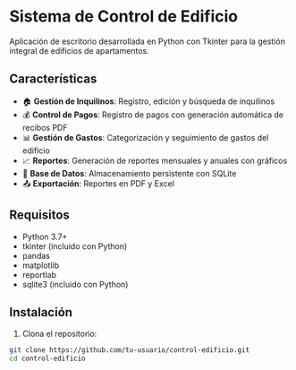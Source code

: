 # Sistema de Control de Edificio

Aplicación de escritorio desarrollada en Python con Tkinter para la gestión integral de edificios de apartamentos.

## Características

- 🏠 **Gestión de Inquilinos**: Registro, edición y búsqueda de inquilinos
- 💰 **Control de Pagos**: Registro de pagos con generación automática de recibos PDF
- 📊 **Gestión de Gastos**: Categorización y seguimiento de gastos del edificio
- 📈 **Reportes**: Generación de reportes mensuales y anuales con gráficos
- 💾 **Base de Datos**: Almacenamiento persistente con SQLite
- 📤 **Exportación**: Reportes en PDF y Excel

## Requisitos

- Python 3.7+
- tkinter (incluido con Python)
- pandas
- matplotlib
- reportlab
- sqlite3 (incluido con Python)

## Instalación

1. Clona el repositorio:
```bash
git clone https://github.com/tu-usuario/control-edificio.git
cd control-edificio